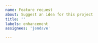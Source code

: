 ```yaml
---
name: Feature request
about: Suggest an idea for this project
title: ''
labels: enhancement
assignees: 'jendave'

---
```




